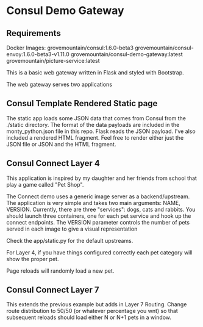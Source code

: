 # Consul Demo Gateway

## Requirements
Docker Images:
grovemountain/consul:1.6.0-beta3
grovemountain/consul-envoy:1.6.0-beta3-v1.11.0
grovemountain/consul-demo-gateway:latest
grovemountain/picture-service:latest


This is a basic web gateway written in Flask and styled with Bootstrap.   

The web gateway serves two applications


## Consul Template Rendered Static page

The static app loads some JSON data that comes from Consul from the ./static directory.   The format of the data payloads are included in the monty_python.json file in this repo.   Flask reads the JSON payload.  I've also included a rendered HTML fragment.   Feel free to render either just the JSON file or JSON and the HTML fragment.   

## Consul Connect Layer 4


This application is inspired by my daughter and her friends from school that play a game called "Pet Shop".

The Connect demo uses a generic image server as a backend/upstream.   The application is very simple and takes two main arguments: NAME, VERSION.   Currently, there are three "services": dogs, cats and rabbits.  You should launch three containers, one for each pet service and hook up the connect endpoints.   The VERSION parameter controls the number of pets served in each image to give a visual representation 

Check the app/static.py for the default upstreams.

For Layer 4, if you have things configured correctly each pet category will show the proper pet.

Page reloads will randomly load a new pet.   

## Consul Connect Layer 7

This extends the previous example but adds in Layer 7 Routing.   Change route distribution to 50/50 (or whatever percentage you wnt) so that subsequent reloads should load either N or N+1 pets in a window.  

